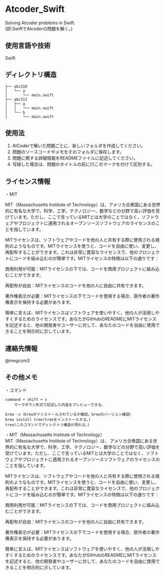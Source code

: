 # Atcoder_Swift
Solving Atcoder problems in Swift.  
(訳:SwiftでAtcoderの問題を解く。)
## 使用言語や技術
Swift
## ディレクトリ構造  
```
├── abc310
│   └── a
│       └── main.swift
├── abc311
│   ├── a
│   │   └── main.swift
│   └── b
│       └── main.swift
```
## 使用法
1. AtCoderで解いた問題ごとに、新しいフォルダを作成してください。
2. 問題のソースコードやメモをそのフォルダに保存します。
3. 問題に関する詳細情報をREADMEファイルに記述してください。
4. 写経した場合は、問題のタイトルの前に[!]このマークを付けて区別する。
## ライセンス情報
・MIT

MIT（Massachusetts Institute of Technology）は、アメリカ合衆国にある世界的に有名な大学で、科学、工学、テクノロジー、数学などの分野で高い評価を受けています。ただし、ここで言っているMITとは大学のことではなく、ソフトウェアやプロジェクトに適用されるオープンソースソフトウェアのライセンスのことを指しています。

MITライセンスは、ソフトウェアやコードを他の人と共有する際に使用される規則のようなものです。MITライセンスを使うと、コードを自由に使い、変更し、再配布することができます。これは非常に寛容なライセンスで、他のプロジェクトにコードを組み込むのが簡単です。MITライセンスの特徴は以下の通りです：

商用利用が可能：MITライセンスの下では、コードを商用プロジェクトに組み込むことができます。

再配布が自由：MITライセンスのコードを他の人に自由に共有できます。

著作権表示が必要：MITライセンスの下でコードを使用する場合、原作者の著作権表示を保持する必要があります。

簡単に言えば、MITライセンスはソフトウェアを使いやすく、他の人が活用しやすくするためのライセンスです。あなたがGitHubのREADMEにMITライセンスを記述すると、他の開発者やユーザーに対して、あなたのコードを自由に使用できることを明示的に示しています。

## 連絡先情報
@megcom3

## その他メモ
・コマンド
```
command + shift + v
    マークダウン形式で記述した内容をプレビューできる。

brew -v（brewがインストールされているか確認。brewのバージョン確認）  
brew install tree(treeをインストールする。)  
tree(このコマンドでディレクトリ構造が見れる。)
```


・MIT（Massachusetts Institute of Technology）  
MIT（Massachusetts Institute of Technology）は、
アメリカ合衆国にある世界的に有名な大学で、科学、工学、テクノロジー、数学などの分野で高い評価を受けています。ただし、ここで言っているMITとは大学のことではなく、ソフトウェアやプロジェクトに適用されるオープンソースソフトウェアのライセンスのことを指しています。

MITライセンスは、ソフトウェアやコードを他の人と共有する際に使用される規則のようなものです。MITライセンスを使うと、コードを自由に使い、変更し、再配布することができます。これは非常に寛容なライセンスで、他のプロジェクトにコードを組み込むのが簡単です。MITライセンスの特徴は以下の通りです：

商用利用が可能：MITライセンスの下では、コードを商用プロジェクトに組み込むことができます。

再配布が自由：MITライセンスのコードを他の人に自由に共有できます。

著作権表示が必要：MITライセンスの下でコードを使用する場合、原作者の著作権表示を保持する必要があります。

簡単に言えば、MITライセンスはソフトウェアを使いやすく、他の人が活用しやすくするためのライセンスです。あなたがGitHubのREADMEにMITライセンスを記述すると、他の開発者やユーザーに対して、あなたのコードを自由に使用できることを明示的に示しています。